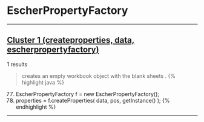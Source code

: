 # EscherPropertyFactory

***

## [Cluster 1 (createproperties, data, escherpropertyfactory)](./1)
1 results
> creates an empty workbook object with the blank sheets . 
{% highlight java %}
77. EscherPropertyFactory f = new EscherPropertyFactory();
78. properties = f.createProperties( data, pos, getInstance() );
{% endhighlight %}

***


